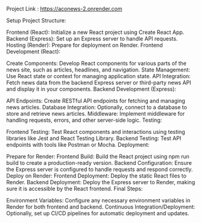    Project Link : https://aconews-2.onrender.com




Setup Project Structure:

Frontend (React): Initialize a new React project using Create React App.
Backend (Express): Set up an Express server to handle API requests.
Hosting (Render): Prepare for deployment on Render.
Frontend Development (React):

Create Components: Develop React components for various parts of the news site, such as articles, headlines, and navigation.
State Management: Use React state or context for managing application state.
API Integration: Fetch news data from the backend Express server or third-party news API and display it in your components.
Backend Development (Express):

API Endpoints: Create RESTful API endpoints for fetching and managing news articles.
Database Integration: Optionally, connect to a database to store and retrieve news articles.
Middleware: Implement middleware for handling requests, errors, and other server-side logic.
Testing:

Frontend Testing: Test React components and interactions using testing libraries like Jest and React Testing Library.
Backend Testing: Test API endpoints with tools like Postman or Mocha.
Deployment:

Prepare for Render:
Frontend Build: Build the React project using npm run build to create a production-ready version.
Backend Configuration: Ensure the Express server is configured to handle requests and respond correctly.
Deploy on Render:
Frontend Deployment: Deploy the static React files to Render.
Backend Deployment: Deploy the Express server to Render, making sure it is accessible by the React frontend.
Final Steps:

Environment Variables: Configure any necessary environment variables in Render for both frontend and backend.
Continuous Integration/Deployment: Optionally, set up CI/CD pipelines for automatic deployment and updates.
